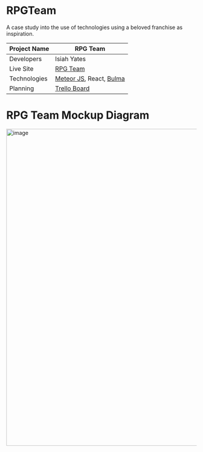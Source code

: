 # RPGTeam

A case study into the use of technologies using a beloved franchise as inspiration.

| Project Name | RPG Team                                                |
|--------------|---------------------------------------------------------------------|
| Developers   | Isiah Yates                                                         |
| Live Site    | [RPG Team]([https://keyboarddatabase-iy90.herokuapp.com/](https://rpgteam-iy.meteorapp.com/))   |
| Technologies | [Meteor JS](https://www.meteor.com/), React, [Bulma](https://bulma.io/)                                       |
| Planning     | [Trello Board]([https://rpgteam-iy.meteorapp.com/](https://trello.com/b/D5AIRwW0/rpg-team)) |


# RPG Team Mockup Diagram
<img width="838" alt="image" src="https://user-images.githubusercontent.com/100257983/185259227-26e53972-7fa0-431d-9eba-2174ab66ebe1.png">

